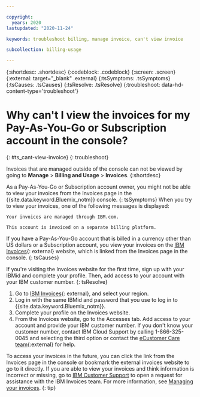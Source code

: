 ```yaml
---

copyright:
  years: 2020
lastupdated: "2020-11-24"

keywords: troubleshoot billing, manage invoice, can't view invoice

subcollection: billing-usage

---
```


{:shortdesc: .shortdesc}
{:codeblock: .codeblock}
{:screen: .screen}
{:external: target="_blank" .external}
{:tsSymptoms: .tsSymptoms}
{:tsCauses: .tsCauses}
{:tsResolve: .tsResolve}
{:troubleshoot: data-hd-content-type='troubleshoot'}

# Why can't I view the invoices for my Pay-As-You-Go or Subscription account in the console?
{: #ts_cant-view-invoice}
{: troubleshoot}

Invoices that are managed outside of the console can not be viewed by going to **Manage** > **Billing and Usage** > **Invoices**. 
{:shortdesc}

As a Pay-As-You-Go or Subscription account owner, you might not be able to view your invoices from the Invoices page in the {{site.data.keyword.Bluemix_notm}} console.
{: tsSymptoms}
When you try to view your invoices, one of the following messages is displayed: 


`Your invoices are managed through IBM.com.`

`This account is invoiced on a separate billing platform.`

If you have a Pay-As-You-Go account that is billed in a currency other than US dollars or a Subscription account, you view your invoices on the [IBM Invoices](https://www.ibm.com/support/customer/invoices/){: external} website, which is linked from the Invoices page in the console.
{: tsCauses}

If you're visiting the Invoices website for the first time, sign up with your IBMid and complete your profile. Then, add access to your account with your IBM customer number.
{: tsResolve}

1. Go to [IBM Invoices](https://www.ibm.com/support/customer/invoices/){: external}, and select your region.
1. Log in with the same IBMid and password that you use to log in to {{site.data.keyword.Bluemix_notm}}. 
1. Complete your profile on the Invoices website. 
1. From the Invoices website, go to the Accesses tab. Add access to your account and provide your IBM customer number. If you don't know your customer number, contact IBM Cloud Support by calling 1-866-325-0045 and selecting the third option or contact the [eCustomer Care team](https://www-112.ibm.com/software/howtobuy/passportadvantage/paocustomer/docs/en_US/ecare.html){:external} for help. 


To access your invoices in the future, you can click the link from the Invoices page in the console or bookmark the external invoices website to go to it directly. If you are able to view your invoices and think information is incorrect or missing, go to [IBM Customer Support](https://www.ibm.com/support/customer/zz/en/selectcountrylang.html) to open a request for assistance with the IBM Invoices team. For more information, see [Managing your invoices](/docs/billing-usage?topic=billing-usage-managing-invoices#viewing-invoices).
{: tip}
